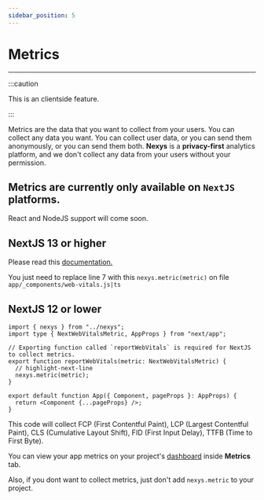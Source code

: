 ```yaml
---
sidebar_position: 5
---
```


# Metrics

---

:::caution

This is an clientside feature.

:::

Metrics are the data that you want to collect from your users. You can collect any data you want. You can collect user data, or you can send them anonymously, or you can send them both. **Nexys** is a **privacy-first** analytics platform, and we don't collect any data from your users without your permission.

## Metrics are currently only available on `NextJS` platforms.

React and NodeJS support will come soon.

## NextJS 13 or higher

Please read this [documentation.](https://nextjs.org/docs/app/api-reference/functions/use-report-web-vitals)

You just need to replace line 7 with this `nexys.metric(metric)` on file `app/_components/web-vitals.js|ts`

## NextJS 12 or lower

```tsx title="pages/_app.tsx"
import { nexys } from "../nexys";
import type { NextWebVitalsMetric, AppProps } from "next/app";

// Exporting function called `reportWebVitals` is required for NextJS to collect metrics.
export function reportWebVitals(metric: NextWebVitalsMetric) {
  // highlight-next-line
  nexys.metric(metric);
}

export default function App({ Component, pageProps }: AppProps) {
  return <Component {...pageProps} />;
}
```

This code will collect FCP (First Contentful Paint), LCP (Largest Contentful Paint), CLS (Cumulative Layout Shift), FID (First Input Delay), TTFB (Time to First Byte).
 
You can view your app metrics on your project's [dashboard](https://dash.nexys.app/) inside **Metrics** tab.

Also, if you dont want to collect metrics, just don't add `nexys.metric` to your project.